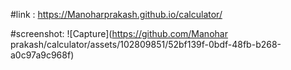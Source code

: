 #link :
https://Manoharprakash.github.io/calculator/

#screenshot:
  ![Capture](https://github.com/Manohar prakash/calculator/assets/102809851/52bf139f-0bdf-48fb-b268-a0c97a9c968f)

